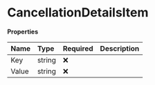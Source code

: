 # CancellationDetailsItem

**Properties**

| Name  | Type   | Required | Description |
| :---- | :----- | :------- | :---------- |
| Key   | string | ❌       |             |
| Value | string | ❌       |             |

<!-- This file was generated by liblab | https://liblab.com/ -->
